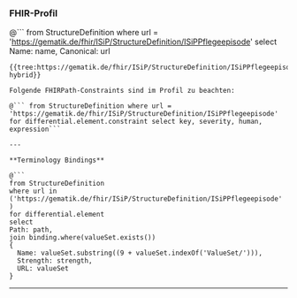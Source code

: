 ### FHIR-Profil

@```
from StructureDefinition where url = 'https://gematik.de/fhir/ISiP/StructureDefinition/ISiPPflegeepisode' select Name: name, Canonical: url
```
{{tree:https://gematik.de/fhir/ISiP/StructureDefinition/ISiPPflegeepisode, hybrid}}

Folgende FHIRPath-Constraints sind im Profil zu beachten:

@``` from StructureDefinition where url = 'https://gematik.de/fhir/ISiP/StructureDefinition/ISiPPflegeepisode' for differential.element.constraint select key, severity, human, expression```

---

**Terminology Bindings**

@```
from StructureDefinition
where url in ('https://gematik.de/fhir/ISiP/StructureDefinition/ISiPPflegeepisode' )
for differential.element
select
Path: path,
join binding.where(valueSet.exists())
{
  Name: valueSet.substring((9 + valueSet.indexOf('ValueSet/'))),
  Strength: strength,
  URL: valueSet
}
```

---